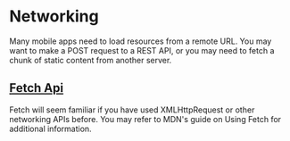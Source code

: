 # Networking

Many mobile apps need to load resources from a remote URL. You may want to make a POST request to a REST API, or you may need to fetch a chunk of static content from another server.

## [Fetch Api](https://developer.mozilla.org/en-US/docs/Web/API/Fetch_API)

Fetch will seem familiar if you have used XMLHttpRequest or other networking APIs before. You may refer to MDN's guide on Using Fetch for additional information.
